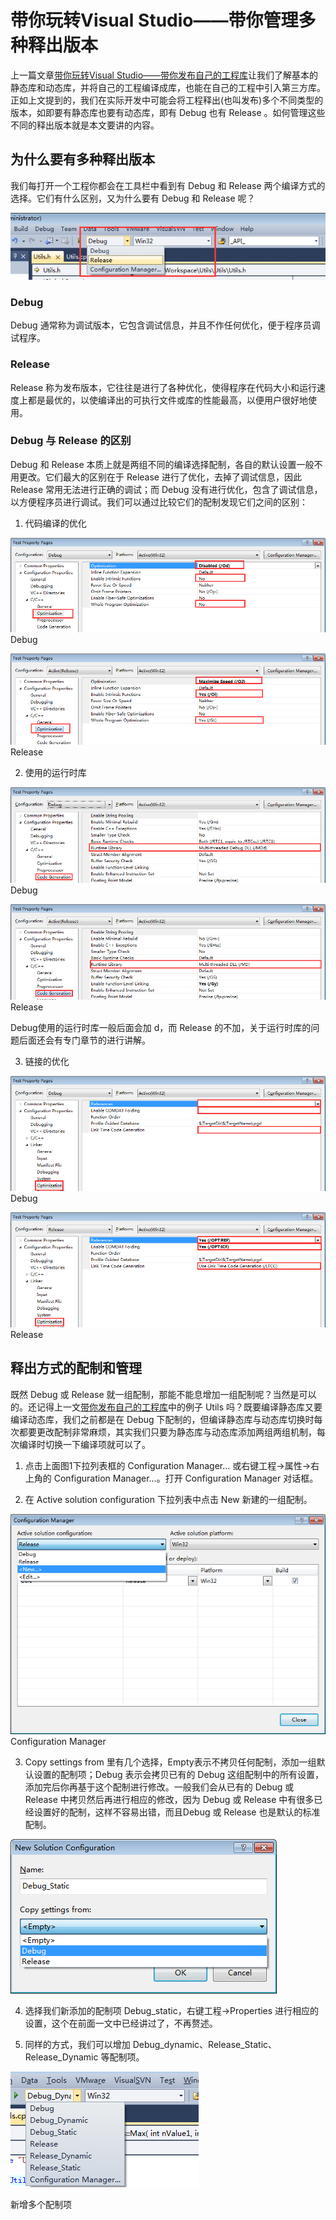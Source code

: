 # 带你玩转Visual Studio——带你管理多种释出版本

上一篇文章[带你玩转Visual Studio——带你发布自己的工程库]( http://blog.csdn.net/luoweifu/article/details/48895765)让我们了解基本的静态库和动态库，并将自己的工程编译成库，也能在自己的工程中引入第三方库。正如上文提到的，我们在实际开发中可能会将工程释出(也叫发布)多个不同类型的版本，如即要有静态库也要有动态库，即有 Debug 也有 Release 。如何管理这些不同的释出版本就是本文要讲的内容。

## 为什么要有多种释出版本

我们每打开一个工程你都会在工具栏中看到有 Debug 和 Release 两个编译方式的选择。它们有什么区别，又为什么要有 Debug 和 Release 呢？

 ![](images/41.png)

### Debug

 Debug 通常称为调试版本，它包含调试信息，并且不作任何优化，便于程序员调试程序。

### Release

Release 称为发布版本，它往往是进行了各种优化，使得程序在代码大小和运行速度上都是最优的，以使编译出的可执行文件或库的性能最高，以便用户很好地使用。

### Debug 与 Release 的区别

Debug 和 Release 本质上就是两组不同的编译选择配制，各自的默认设置一般不用更改。它们最大的区别在于 Release 进行了优化，去掉了调试信息，因此 Release 常用无法进行正确的调试；而 Debug 没有进行优化，包含了调试信息，以方便程序员进行调试。我们可以通过比较它们的配制发现它们之间的区别：

1. 代码编译的优化 

![](images/42.png)
Debug 

![](images/43.png)
Release

2. 使用的运行时库

![](images/44.png)
Debug 

![](images/45.png)
Release

Debug使用的运行时库一般后面会加 d，而 Release 的不加，关于运行时库的问题后面还会有专门章节的进行讲解。
 
3. 链接的优化 

![](images/46.png)
Debug 

![](images/47.png)
Release

## 释出方式的配制和管理

既然 Debug 或 Release 就一组配制，那能不能息增加一组配制呢？当然是可以的。还记得上一文[带你发布自己的工程库](http://blog.csdn.net/luoweifu/article/details/48895765)中的例子 Utils 吗？既要编译静态库又要编译动态库，我们之前都是在 Debug 下配制的，但编译静态库与动态库切换时每次都要更改配制非常麻烦，其实我们只要为静态库与动态库添加两组两组机制，每次编译时切换一下编译项就可以了。

1. 点击上面图1下拉列表框的 Configuration Manager… 或右键工程->属性->右上角的 Configuration Manager…。打开 Configuration Manager 对话框。

2. 在 Active solution configuration 下拉列表中点击 New 新建的一组配制。 

![](images/48.png)
Configuration Manager

3. Copy settings from 里有几个选择，Empty表示不拷贝任何配制，添加一组默认设置的配制项；Debug 表示会拷贝已有的 Debug 这组配制中的所有设置，添加完后你再基于这个配制进行修改。一般我们会从已有的 Debug 或 Release 中拷贝然后再进行相应的修改，因为 Debug 或 Release 中有很多已经设置好的配制，这样不容易出错，而且Debug 或 Release 也是默认的标准配制。 

![](images/49.png)

4. 选择我们新添加的配制项 Debug_static，右键工程->Properties 进行相应的设置，这个在前面一文中已经讲过了，不再赘述。

5. 同样的方式，我们可以增加 Debug_dynamic、Release_Static、Release_Dynamic 等配制项。


![](images/50.png) 

新增多个配制项